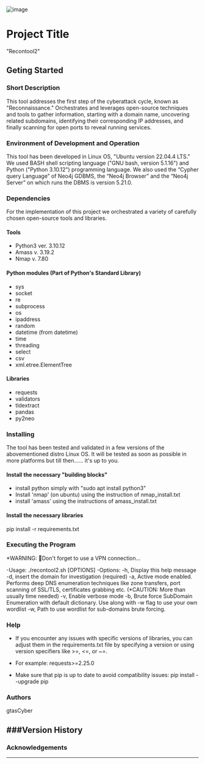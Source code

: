 ![image](https://github.com/user-attachments/assets/edfe3a05-3a62-4dd5-8a77-8d2e702642a4)

# Project Title
"Recontool2"


## Geting Started
### Short Description
This tool addresses the first step of the cyberattack cycle, known as "Reconnaissance." 
Orchestrates and leverages open-source techniques and tools to gather information, starting with a domain name, uncovering related subdomains, 
identifying their corresponding IP addresses, and finally scanning for open ports to reveal running services. 

### Environment of Development and Operation
This tool has been developed in Linux OS, "Ubuntu version 22.04.4 LTS."
We used BASH shell scripting language ("GNU bash, version 5.1.16") and Python ("Python 3.10.12") programming language.
We also used the “Cypher query Language” of Neo4j GDBMS, the “Neo4j Browser” and the “Neo4j Server” on which runs the DBMS is version 5.21.0.


### Dependencies
For the implementation of this project we orchestrated a variety of carefully chosen open-source tools and libraries. 

#### Tools
- Python3 ver. 3.10.12
- Amass v. 3.19.2
- Nmap v. 7.80

#### Python modules (Part of Python's Standard Library)
- sys
- socket
- re
- subprocess
- os
- ipaddress
- random
- datetime (from datetime)
- time
- threading
- select
- csv
- xml.etree.ElementTree

#### Libraries
- requests
- validators
- tldextract
- pandas
- py2neo


### Installing
The tool has been tested and validated in a few versions of the abovementioned distro Linux OS. 
It will be tested as soon as possible in more platforms but till then...... it's up to you.


#### Install the necessary "building blocks"
- install python simply with "sudo apt install python3"
- Install 'nmap' (on ubuntu) using the instruction of nmap_install.txt
- install 'amass' using the instructions of amass_install.txt


#### Install the necessary libraries
pip install -r requirements.txt



### Executing the Program
*WARNING: Don't forget to use a VPN connection...

-Usage: ./recontool2.sh [OPTIONS]
-Options:
 -h,      Display this help message
 -d,      insert the domain for investigation (required)
 -a,      Active mode enabled. Performs deep DNS enumeration techniques like zone transfers, port scanning of SSL/TLS, certificates grabbing etc. (*CAUTION: More than usually time needed)
 -v,      Enable verbose mode
 -b,      Brute force SubDomain Enumeration with default dictionary. Use along with -w flag to use your own wordlist
 -w,      Path to use wordlist for sub-domains brute forcing.






### Help
- If you encounter any issues with specific versions of libraries, you can adjust them in the requirements.txt file by specifying a version or using version specifiers like >=, <=, or ~=. 
- For example:
requests>=2.25.0

- Make sure that pip is up to date to avoid compatibility issues:
pip install --upgrade pip


### Authors
gtasCyber


###Version History
---


### Acknowledgements 
---
